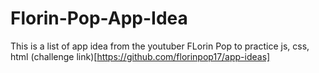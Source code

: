 # Florin-Pop-App-Idea
This is a list of app idea from the youtuber FLorin Pop to practice js, css, html 
(challenge link)[https://github.com/florinpop17/app-ideas]
